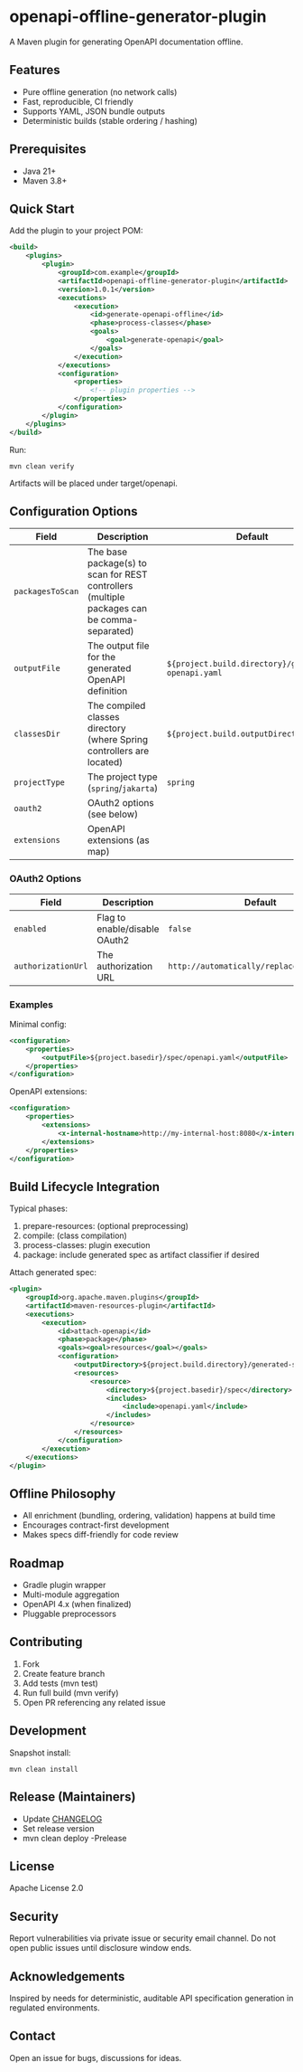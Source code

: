 # openapi-offline-generator-plugin
A Maven plugin for generating OpenAPI documentation offline.

## Features
- Pure offline generation (no network calls)
- Fast, reproducible, CI friendly
- Supports YAML, JSON bundle outputs
- Deterministic builds (stable ordering / hashing)

## Prerequisites
- Java 21+
- Maven 3.8+

## Quick Start
Add the plugin to your project POM:
```xml
<build>
    <plugins>
        <plugin>
            <groupId>com.example</groupId>
            <artifactId>openapi-offline-generator-plugin</artifactId>
            <version>1.0.1</version>
            <executions>
                <execution>
                    <id>generate-openapi-offline</id>
                    <phase>process-classes</phase>
                    <goals>
                        <goal>generate-openapi</goal>
                    </goals>
                </execution>
            </executions>
            <configuration>
                <properties>
                    <!-- plugin properties -->
                </properties>
            </configuration>
        </plugin>
    </plugins>
</build>
```

Run:
```
mvn clean verify
```
Artifacts will be placed under target/openapi.

## Configuration Options
| Field | Description | Default |
|-------|-------------|---------|
| `packagesToScan` | The base package(s) to scan for REST controllers  (multiple packages can be comma-separated) |
| `outputFile` | The output file for the generated OpenAPI definition | `${project.build.directory}/generated-openapi.yaml` |
| `classesDir` | The compiled classes directory (where Spring controllers are located) | `${project.build.outputDirectory}` |
| `projectType` | The project type (`spring`/`jakarta`) | `spring` | 
| `oauth2` | OAuth2 options (see below) | |
| `extensions` | OpenAPI extensions (as map) | |

### OAuth2 Options

| Field | Description | Default |
|-------|-------------|---------|
| `enabled` | Flag to enable/disable OAuth2 | `false` |
| `authorizationUrl` | The authorization URL | `http://automatically/replaced/on/runtime` |


### Examples

Minimal config:
```xml
<configuration>
    <properties>
        <outputFile>${project.basedir}/spec/openapi.yaml</outputFile>
    </properties>
</configuration>
```

OpenAPI extensions:
```xml
<configuration>
    <properties>
        <extensions>
            <x-internal-hostname>http://my-internal-host:8080</x-internal-hostname>
        </extensions>
    </properties>
</configuration>
```

## Build Lifecycle Integration
Typical phases:
1. prepare-resources: (optional preprocessing)
2. compile: (class compilation)
2. process-classes: plugin execution
3. package: include generated spec as artifact classifier if desired

Attach generated spec:
```xml
<plugin>
    <groupId>org.apache.maven.plugins</groupId>
    <artifactId>maven-resources-plugin</artifactId>
    <executions>
        <execution>
            <id>attach-openapi</id>
            <phase>package</phase>
            <goals><goal>resources</goal></goals>
            <configuration>
                <outputDirectory>${project.build.directory}/generated-spec</outputDirectory>
                <resources>
                    <resource>
                        <directory>${project.basedir}/spec</directory>
                        <includes>
                            <include>openapi.yaml</include>
                        </includes>
                    </resource>
                </resources>
            </configuration>
        </execution>
    </executions>
</plugin>
```

## Offline Philosophy
- All enrichment (bundling, ordering, validation) happens at build time
- Encourages contract-first development
- Makes specs diff-friendly for code review

## Roadmap
- Gradle plugin wrapper
- Multi-module aggregation
- OpenAPI 4.x (when finalized)
- Pluggable preprocessors

## Contributing
1. Fork
2. Create feature branch
3. Add tests (mvn test)
4. Run full build (mvn verify)
5. Open PR referencing any related issue

## Development

Snapshot install:
```
mvn clean install
```

## Release (Maintainers)
- Update [CHANGELOG](CHANGELOG.md)
- Set release version
- mvn clean deploy -Prelease

## License
Apache License 2.0

## Security
Report vulnerabilities via private issue or security email channel. Do not open public issues until disclosure window ends.

## Acknowledgements
Inspired by needs for deterministic, auditable API specification generation in regulated environments.

## Contact
Open an issue for bugs, discussions for ideas.
